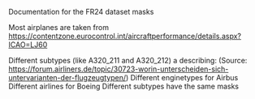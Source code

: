 Documentation for the FR24 dataset masks

Most airplanes are taken from https://contentzone.eurocontrol.int/aircraftperformance/details.aspx?ICAO=LJ60

Different subtypes (like A320_211 and A320_212) a describing:
(Source: https://forum.airliners.de/topic/30723-worin-unterscheiden-sich-untervarianten-der-flugzeugtypen/)
    Different enginetypes for Airbus
    Different airlines for Boeing
Different subtypes have the same masks